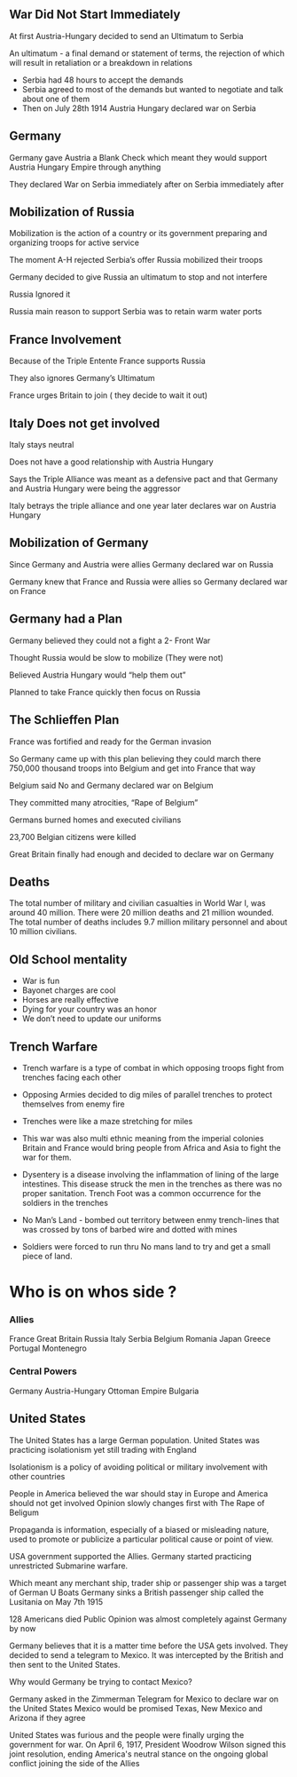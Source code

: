 ## War Did Not Start Immediately 
At first Austria-Hungary decided to send an Ultimatum to Serbia

An ultimatum - a final demand or statement of terms, the rejection of which will result in retaliation or a breakdown in relations

- Serbia had 48 hours to accept the demands 
- Serbia agreed to most of the demands but wanted to negotiate and talk about one of them
- Then on July 28th 1914 Austria Hungary declared war on Serbia 

## Germany 
Germany gave Austria a Blank Check which meant they would support Austria Hungary Empire through anything 

They declared War on Serbia immediately after on Serbia immediately after

## Mobilization of Russia 
Mobilization is the action of a country or its government preparing and organizing troops for active service 

The moment A-H rejected Serbia’s offer Russia mobilized their troops 

Germany decided to give Russia an ultimatum to stop and not interfere

Russia Ignored it 

Russia main reason to support Serbia was to retain warm water ports  

## France Involvement 
Because of the Triple Entente France supports Russia

They also ignores Germany’s Ultimatum 

France urges Britain to join ( they decide to wait it out) 

## Italy Does not get involved 
Italy stays neutral 

Does not have a good relationship with Austria Hungary 

Says the Triple Alliance was meant as a defensive pact and that Germany and Austria Hungary were being the aggressor

Italy betrays the triple alliance and one year later declares war on Austria Hungary 

## Mobilization of Germany 
Since Germany and Austria were allies Germany declared war on Russia 

Germany knew that France and Russia were allies so Germany declared war on France 

## Germany had a Plan
Germany believed they could not a fight a 2- Front War 

Thought Russia would be slow to mobilize (They were not)

Believed Austria Hungary would “help them out”

Planned to take France quickly then focus on Russia 

## The Schlieffen Plan 
France was fortified and ready for the German invasion

So Germany came up with this plan believing they could march there 750,000 thousand troops into Belgium and get into France that way 

Belgium said No and Germany declared  war on Belgium 

They committed many atrocities, “Rape of Belgium”

Germans burned homes and executed civilians 

23,700 Belgian citizens were killed 

Great Britain finally had enough and decided to declare war on Germany

## Deaths
The total number of military and civilian casualties in World War I, was around 40 million. There were 20 million deaths and 21 million wounded. The total number of deaths includes 9.7 million military personnel and about 10 million civilians.

## Old School mentality
- War is fun 
- Bayonet charges are cool 
- Horses are really effective 
- Dying for your country was an honor 
- We don’t need to update our uniforms 

## Trench Warfare 
- Trench warfare is a type of combat in which opposing troops fight from trenches facing each other 
- Opposing Armies decided to dig miles of parallel trenches to protect themselves from enemy fire 
- Trenches were like a maze stretching for miles 
- This war was also multi ethnic meaning from the imperial colonies Britain and France would bring people from Africa and Asia to fight the war for them.

- Dysentery is a disease involving the inflammation of lining of the large intestines. This disease struck the men in the trenches as there was no proper sanitation. Trench Foot was a common occurrence for the soldiers in the trenches

- No Man’s Land -  bombed out territory between enmy trench-lines that was crossed by tons of barbed wire and dotted with mines 
- Soldiers were forced to run thru No mans land to try and get a small piece of land.

# Who is on whos side ?
### Allies
France 
Great Britain 
Russia 
Italy 
Serbia 
Belgium 
Romania 
Japan
Greece 
Portugal
Montenegro 

### Central Powers
Germany 
Austria-Hungary 
Ottoman Empire 
Bulgaria 

## United States
The United States has a large German population. United States was practicing isolationism yet still trading with England 

Isolationism is a policy of avoiding political or military involvement with other countries 

People in America believed the war should stay in Europe and America should not get involved
Opinion slowly changes first with The Rape of Beligum 

Propaganda is information, especially of a biased or misleading nature, used to promote or publicize a particular political cause or point of view.

USA government supported the Allies. Germany started practicing unrestricted Submarine warfare. 

Which meant any merchant ship, trader ship or passenger ship was a target of German U Boats 
Germany sinks a British passenger ship called the Lusitania on May 7th 1915

128 Americans died 
Public Opinion was almost completely against Germany by now  

Germany believes that it is a matter time before the USA gets involved. They decided to send a telegram to Mexico. It was intercepted by the British and then sent to the United States. 

Why would Germany be trying to contact Mexico? 

Germany asked in the Zimmerman Telegram for Mexico to declare war on the United States
Mexico would be promised Texas, New Mexico and Arizona if they agree

United States was furious and the people were finally urging the government for war. On April 6, 1917, President Woodrow Wilson signed this joint resolution, ending America's neutral stance on the ongoing global conflict joining the side of the Allies 
